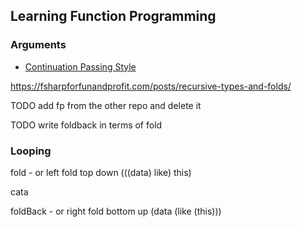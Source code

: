 ## Learning Function Programming

### Arguments

 * [Continuation Passing Style](continuation-passing-style.md)


https://fsharpforfunandprofit.com/posts/recursive-types-and-folds/


TODO add fp from the other repo and delete it



TODO write foldback in terms of fold


### Looping

fold - or left fold
top down
(((data) like) this)

cata 

foldBack - or right fold
bottom up
(data (like (this)))

